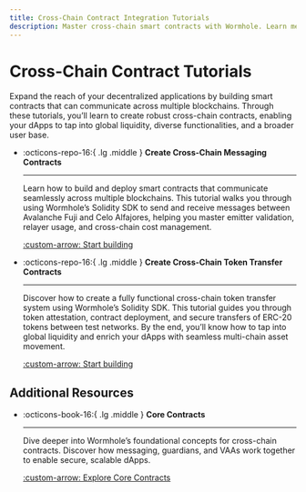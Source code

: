 ```yaml
---
title: Cross-Chain Contract Integration Tutorials
description: Master cross-chain smart contracts with Wormhole. Learn messaging, token transfers, and secure, scalable dApp deployments across blockchains.
---
```


# Cross-Chain Contract Tutorials

Expand the reach of your decentralized applications by building smart contracts that can communicate across multiple blockchains. Through these tutorials, you’ll learn to create robust cross-chain contracts, enabling your dApps to tap into global liquidity, diverse functionalities, and a broader user base.

<div class="grid cards" markdown>

-   :octicons-repo-16:{ .lg .middle } **Create Cross-Chain Messaging Contracts**

    ---

    Learn how to build and deploy smart contracts that communicate seamlessly across multiple blockchains. This tutorial walks you through using Wormhole’s Solidity SDK to send and receive messages between Avalanche Fuji and Celo Alfajores, helping you master emitter validation, relayer usage, and cross-chain cost management.

    [:custom-arrow: Start building](/docs/tutorials/by-product/contract-integrations/cross-chain-contracts/)

-   :octicons-repo-16:{ .lg .middle } **Create Cross-Chain Token Transfer Contracts**

    ---

    Discover how to create a fully functional cross-chain token transfer system using Wormhole’s Solidity SDK. This tutorial guides you through token attestation, contract deployment, and secure transfers of ERC-20 tokens between test networks. By the end, you’ll know how to tap into global liquidity and enrich your dApps with seamless multi-chain asset movement.

    [:custom-arrow: Start building](/docs/tutorials/by-product/contract-integrations/cross-chain-token-contracts/)

</div>

## Additional Resources

<div class="grid cards" markdown>

-   :octicons-book-16:{ .lg .middle } **Core Contracts**

    ---

    Dive deeper into Wormhole’s foundational concepts for cross-chain contracts. Discover how messaging, guardians, and VAAs work together to enable secure, scalable dApps.

    [:custom-arrow: Explore Core Contracts](/docs/learn/infrastructure/core-contracts/)

</div>
